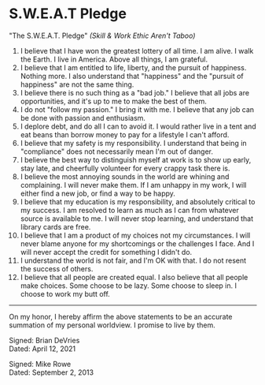 # S.W.E.A.T Pledge

"The S.W.E.A.T. Pledge" _(Skill & Work Ethic Aren't Taboo)_

1.  I believe that I have won the greatest lottery of all time. I am alive. I walk the Earth. I live in America. Above all things, I am grateful.
2.  I believe that I am entitled to life, liberty, and the pursuit of happiness. Nothing more. I also understand that "happiness" and the "pursuit of happiness" are not the same thing.
3.  I believe there is no such thing as a "bad job." I believe that all jobs are opportunities, and it's up to me to make the best of them.
4.  I do not "follow my passion." I bring it with me. I believe that any job can be done with passion and enthusiasm.
5.  I deplore debt, and do all I can to avoid it. I would rather live in a tent and eat beans than borrow money to pay for a lifestyle I can't afford.
6.  I believe that my safety is my responsibility. I understand that being in "compliance" does not necessarily mean I'm out of danger.
7.  I believe the best way to distinguish myself at work is to show up early, stay late, and cheerfully volunteer for every crappy task there is.
8.  I believe the most annoying sounds in the world are whining and complaining. I will never make them. If I am unhappy in my work, I will either find a new job, or find a way to be happy.
9.  I believe that my education is my responsibility, and absolutely critical to my success. I am resolved to learn as much as I can from whatever source is available to me. I will never stop learning, and understand that library cards are free.
10. I believe that I am a product of my choices not my circumstances. I will never blame anyone for my shortcomings or the challenges I face. And I will never accept the credit for something I didn't do.
11. I understand the world is not fair, and I'm OK with that. I do not resent the success of others.
12. I believe that all people are created equal. I also believe that all people make choices. Some choose to be lazy. Some choose to sleep in. I choose to work my butt off.

---

On my honor, I hereby affirm the above statements to be an accurate summation of my personal worldview. I promise to live by them.

Signed: Brian DeVries  
Dated: April 12, 2021

Signed: Mike Rowe  
Dated: September 2, 2013